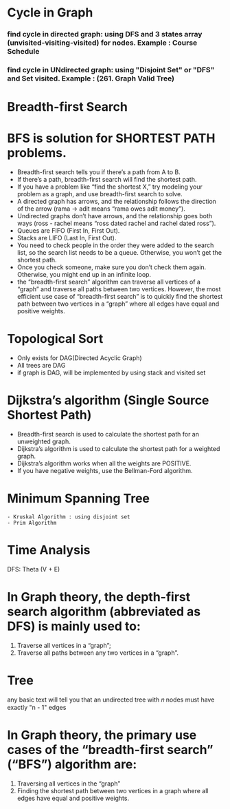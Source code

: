 # Cycle in Graph
### find cycle in directed graph: using DFS and 3 states array (unvisited-visiting-visited) for nodes. Example : Course Schedule
### find cycle in UNdirected graph: using "Disjoint Set" or "DFS" and Set<Integer> visited. Example : (261. Graph Valid Tree)

# Breadth-first Search
# BFS is solution for SHORTEST PATH problems.
- Breadth-first search tells you if there’s a path from A to B.
- If there’s a path, breadth-first search will find the shortest path.
- If you have a problem like “find the shortest X,” try modeling your problem as a graph, and use breadth-first search to solve.
- A directed graph has arrows, and the relationship follows the direction of the arrow (rama -> adit means “rama owes adit money”).
- Undirected graphs don’t have arrows, and the relationship goes both ways (ross - rachel means “ross dated rachel and rachel dated ross”).
- Queues are FIFO (First In, First Out).
- Stacks are LIFO (Last In, First Out).
- You need to check people in the order they were added to the search list, so the search list needs to be a queue. Otherwise, you won’t get the shortest path.
- Once you check someone, make sure you don’t check them again. Otherwise, you might end up in an infinite loop.
- the “breadth-first search” algorithm can traverse all vertices of a “graph” and traverse all paths between two vertices. However,
  the most efficient use case of “breadth-first search” is to quickly find the shortest path between two vertices in a “graph” where all edges have equal and positive weights.

# Topological Sort
- Only exists for DAG(Directed Acyclic Graph)
- All trees are DAG
- if graph is DAG, will be implemented by using stack and visited set

# Dijkstra’s algorithm (Single Source Shortest Path)
- Breadth-first search is used to calculate the shortest path for an unweighted graph.
- Dijkstra’s algorithm is used to calculate the shortest path for a weighted graph.
- Dijkstra’s algorithm works when all the weights are POSITIVE.
- If you have negative weights, use the Bellman-Ford algorithm.


# Minimum Spanning Tree
    - Kruskal Algorithm : using disjoint set
    - Prim Algorithm

# Time Analysis
DFS: Theta (V + E)

# In Graph theory, the depth-first search algorithm (abbreviated as DFS) is mainly used to:

1. Traverse all vertices in a “graph”;
2. Traverse all paths between any two vertices in a “graph”.


# Tree
 any basic text will tell you that an undirected tree with 𝑛 nodes must have exactly "n - 1" edges

# In Graph theory, the primary use cases of the “breadth-first search” (“BFS”) algorithm are:

1. Traversing all vertices in the “graph”
2. Finding the shortest path between two vertices in a graph where all edges have equal and positive weights.